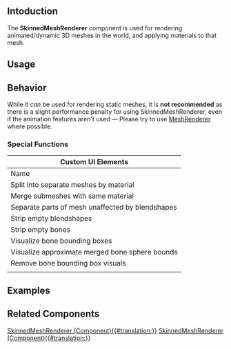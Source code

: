 <languages></languages>

## Intoduction

The **SkinnedMeshRenderer** component is used for rendering
animated/dynamic 3D meshes in the world, and applying materials to that
mesh.

## Usage

## Behavior

While it *can* be used for rendering static meshes, it is **not
recommended** as there is a slight performance penalty for using
SkinnedMeshRenderer, even if the animation features aren't used — Please
try to use [MeshRenderer](MeshRenderer_(Component) "wikilink") where
possible.

### Special Functions

| Custom UI Elements                               |
|--------------------------------------------------|
| Name                                             |
| Split into separate meshes by material           |
| Merge submeshes with same material               |
| Separate parts of mesh unaffected by blendshapes |
| Strip empty blendshapes                          |
| Strip empty bones                                |
| Visualize bone bounding boxes                    |
| Visualize approximate merged bone sphere bounds  |
| Remove bone bounding box visuals                 |
|                                                  |

## Examples

## Related Components

[SkinnedMeshRenderer
(Component){{#translation:}}](Category:Components{{#translation:}} "wikilink")
[SkinnedMeshRenderer
(Component){{#translation:}}](Category:Components:Rendering{{#translation:}} "wikilink")